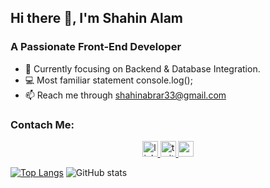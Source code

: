 ## Hi there 👋, I'm Shahin Alam
### A Passionate Front-End Developer

- 🎯 Currently focusing on Backend & Database Integration.
- 💻 Most familiar statement console.log();
- 📫 Reach me through shahinabrar33@gmail.com

### Contach Me:
<div align="center">
  <a href="https://www.linkedin.com/in/shahinaalam/" target="_blank">
    <img src="https://img.shields.io/static/v1?message=LinkedIn&logo=linkedin&label=&color=0077B5&logoColor=white&labelColor=&style=for-the-badge" height="25" alt="linkedin logo"  />
  </a>
  <a href="https://twitter.com/ShahinAlam_1" target="_blank">
    <img src="https://img.shields.io/static/v1?message=Twitter&logo=twitter&label=&color=1DA1F2&logoColor=white&labelColor=&style=for-the-badge" height="25" alt="twitter logo"  />
  </a>
  <a href="shahinabrar33@gmail.com" target="_blank">
    <img src="https://img.shields.io/static/v1?message=Gmail&logo=gmail&label=&color=D14836&logoColor=white&labelColor=&style=for-the-badge" height="25" alt="gmail logo"  />
  </a>
</div>


[![Top Langs](https://github-readme-stats.vercel.app/api/top-langs/?username=shahinexy)](https://github.com/anuraghazra/github-readme-stats)             ![GitHub stats](https://github-readme-stats.vercel.app/api?username=shahinexy&show_icons=true)  




